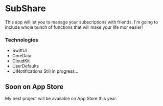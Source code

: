 # SubShare
This app will let you to manage your subscriptions with friends.
I'm going to include whole bunch of functions that will make your life mor easier!



### Technologies

- SwiftUI
- CoreData
- CloudKit
- UserDefaults
- UINotifications
Still in progress...


## Soon on App Store

My next project will be available on App Store this year.

